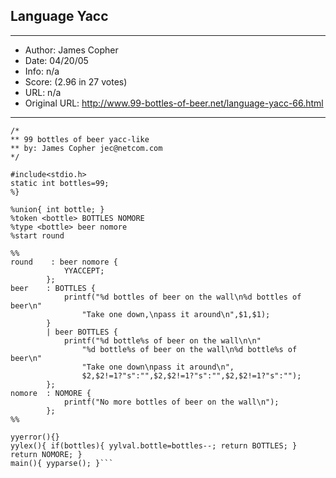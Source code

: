 
## Language Yacc ##
---
- Author: James Copher
- Date: 04/20/05
- Info: n/a
- Score:  (2.96 in 27 votes)
- URL: n/a
- Original URL: http://www.99-bottles-of-beer.net/language-yacc-66.html
---

```%{
/*
** 99 bottles of beer yacc-like
** by: James Copher jec@netcom.com
*/

#include<stdio.h>
static int bottles=99;
%}

%union{ int bottle; }
%token <bottle> BOTTLES NOMORE
%type <bottle> beer nomore
%start round

%%
round    : beer nomore {
            YYACCEPT;
        };
beer    : BOTTLES {
            printf("%d bottles of beer on the wall\n%d bottles of beer\n"
                "Take one down,\npass it around\n",$1,$1);
        }
        | beer BOTTLES {
            printf("%d bottle%s of beer on the wall\n\n"
                "%d bottle%s of beer on the wall\n%d bottle%s of beer\n"
                "Take one down\npass it around\n",
                $2,$2!=1?"s":"",$2,$2!=1?"s":"",$2,$2!=1?"s":"");
        };
nomore	: NOMORE {
            printf("No more bottles of beer on the wall\n");
        };
%%

yyerror(){}
yylex(){ if(bottles){ yylval.bottle=bottles--; return BOTTLES; } return NOMORE; }
main(){ yyparse(); }```